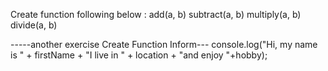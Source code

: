 Create function following below :
add(a, b)
subtract(a, b)
multiply(a, b)
divide(a, b)



-----another exercise Create Function Inform---
console.log("Hi, my name is " + firstName + "I live in " + location + "and enjoy "+hobby);
